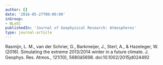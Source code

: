 ```yaml
---
author: []
date: '2016-05-27T00:00:00'
inGroup:
- NLeSC
publishedIn: 'Journal of Geophysical Research: Atmospheres'
type: journal-article
---
```

Rasmijn, L. M., van der Schrier, G., Barkmeijer, J., Sterl, A., & Hazeleger, W. (2016). Simulating the extreme 2013/2014 winter in a future climate. J. Geophys. Res. Atmos., 121(10), 5680â5698. doi:10.1002/2015jd024492

